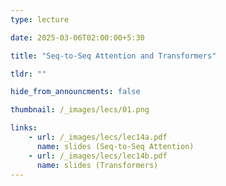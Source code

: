 ```yaml
---
type: lecture

date: 2025-03-06T02:00:00+5:30

title: "Seq-to-Seq Attention and Transformers"

tldr: ""

hide_from_announcments: false

thumbnail: /_images/lecs/01.png

links: 
    - url: /_images/lecs/lec14a.pdf
      name: slides (Seq-to-Seq Attention)
    - url: /_images/lecs/lec14b.pdf
      name: slides (Transformers)
---
```


